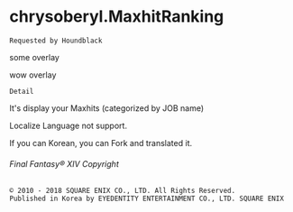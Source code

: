 # chrysoberyl.MaxhitRanking

`Requested by Houndblack`

some overlay

wow overlay

`Detail`

It's display your Maxhits (categorized by JOB name)

Localize Language not support.

If you can Korean, you can Fork and translated it.

###### Final Fantasy® XIV Copyright
```
© 2010 - 2018 SQUARE ENIX CO., LTD. All Rights Reserved.
Published in Korea by EYEDENTITY ENTERTAINMENT CO., LTD. SQUARE ENIX
```
